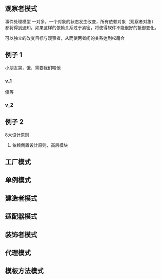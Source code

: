 ## 观察者模式
事件处理模型
一对多，一个对象的状态发生改变，所有依赖对象（观察者对象）都将得到通知。如果这样的依赖关系过于紧密，将使得软件不能很好的抵御变化。

可以独立的改变目标与观察者，从而使两者间的关系达到松耦合


## 例子 1
小朋友哭，饿，需要我们喂他

### v_1
傻等

### v_2

## 例子 2

8大设计原则
1. 依赖倒置设计原则，高层模块

## 工厂模式

## 单例模式

## 建造者模式

## 适配器模式

## 装饰者模式

## 代理模式

## 模板方法模式
